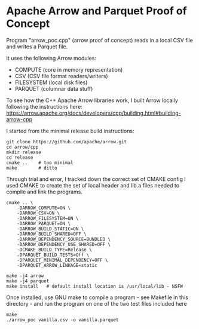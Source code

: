 # Apache Arrow and Parquet Proof of Concept

Program "arrow_poc.cpp" (arrow proof of concept) reads in a local CSV file
and writes a Parquet file.

It uses the following Arrow modules:

- COMPUTE (core in memory representation)
- CSV (CSV file format readers/writers)
- FILESYSTEM (local disk files)
- PARQUET (columnar data stuff)

To see how the C++ Apache Arrow libraries work, I built Arrow locally
following the instructions here:
https://arrow.apache.org/docs/developers/cpp/building.html#building-arrow-cpp

I started from the minimal release build instructions:

```
git clone https://github.com/apache/arrow.git
cd arrow/cpp
mkdir release
cd release
cmake ..    # too minimal
make        # ditto
```

Through trial and error, I tracked down the correct set of CMAKE config
I used CMAKE to create the set of local header and lib.a files needed
to compile and link the programs.

```
cmake .. \
	-DARROW_COMPUTE=ON \
	-DARROW_CSV=ON \
	-DARROW_FILESYSTEM=ON \
	-DARROW_PARQUET=ON \
	-DARROW_BUILD_STATIC=ON \
	-DARROW_BUILD_SHARED=OFF \
	-DARROW_DEPENDENCY_SOURCE=BUNDLED \
	-DARROW_DEPENDENCY_USE_SHARED=OFF \
	-DCMAKE_BUILD_TYPE=Release \
	-DPARQUET_BUILD_TESTS=Off \
	-DPARQUET_MINIMAL_DEPENDENCY=OFF \
	-DPARQUET_ARROW_LINKAGE=static

make -j4 arrow
make -j4 parquet
make install   # default install location is /usr/local/lib - NSFW
```

Once installed, use GNU make to compile a program - see Makefile in this directory -
and run the program on one of the two test files included here

```
make
./arrow_poc vanilla.csv -o vanilla.parquet
```


